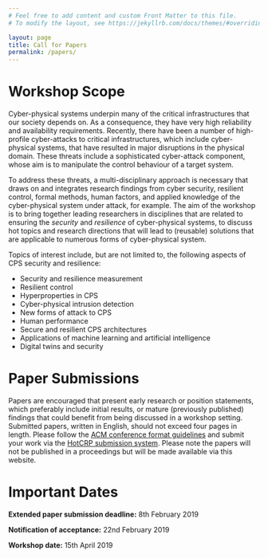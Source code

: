 ```yaml
---
# Feel free to add content and custom Front Matter to this file.
# To modify the layout, see https://jekyllrb.com/docs/themes/#overriding-theme-defaults

layout: page
title: Call for Papers
permalink: /papers/
---
```


# Workshop Scope
Cyber-physical systems underpin many of the critical infrastructures that our society depends on. As a consequence, they have very high reliability and availability requirements. Recently, there have been a number of high-profile cyber-attacks to critical infrastructures, which include cyber-physical systems, that have resulted in major disruptions in the physical domain. These threats include a sophisticated cyber-attack component, whose aim is to manipulate the control behaviour of a target system.

To address these threats, a multi-disciplinary approach is necessary that draws on and integrates research findings from cyber security, resilient control, formal methods, human factors, and applied knowledge of the cyber-physical system under attack, for example. The aim of the workshop is to bring together leading researchers in disciplines that are related to ensuring the *security* and *resilience* of cyber-physical systems, to discuss hot topics and research directions that will lead to (reusable) solutions that are applicable to numerous forms of cyber-physical system.

Topics of interest include, but are not limited to, the following aspects of CPS security and resilience:

* Security and resilience measurement
* Resilient control
* Hyperproperties in CPS
* Cyber-physical intrusion detection
* New forms of attack to CPS
* Human performance
* Secure and resilient CPS architectures
* Applications of machine learning and artificial intelligence
* Digital twins and security

# Paper Submissions
Papers are encouraged that present early research or position statements, which preferably include initial results, or mature (previously published) findings that could benefit from being discussed in a workshop setting. Submitted papers, written in English, should not exceed four pages in length. Please follow the [ACM conference format guidelines](https://www.acm.org/publications/proceedings-template) and submit your work via the [HotCRP submission system](https://cps-sr19.hotcrp.com/). Please note the papers will not be published in a proceedings but will be made available via this website.

# Important Dates
**Extended paper submission deadline:** 8th February 2019

**Notification of acceptance:** 22nd February 2019

**Workshop date:** 15th April 2019
